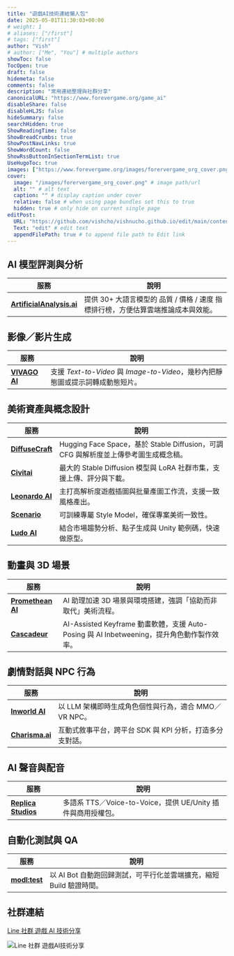 ```yaml
---
title: "遊戲AI技術連結懶人包"
date: 2025-05-01T11:30:03+00:00
# weight: 1
# aliases: ["/first"]
# tags: ["first"]
author: "Vish"
# author: ["Me", "You"] # multiple authors
showToc: false
TocOpen: true
draft: false
hidemeta: false
comments: false
description: "常用連結整理與社群分享"
canonicalURL: "https://www.forevergame.org/game_ai"
disableShare: false
disableHLJS: false
hideSummary: false
searchHidden: true
ShowReadingTime: false
ShowBreadCrumbs: true
ShowPostNavLinks: true
ShowWordCount: false
ShowRssButtonInSectionTermList: true
UseHugoToc: true
images: ["https://www.forevergame.org/images/forervergame_org_cover.png"]
cover:
  image: "/images/forervergame_org_cover.png" # image path/url
  alt: "" # alt text
  caption: "" # display caption under cover
  relative: false # when using page bundles set this to true
  hidden: true # only hide on current single page
editPost:
  URL: "https://github.com/vishcho/vishnucho.github.io/edit/main/content"
  Text: "edit" # edit text
  appendFilePath: true # to append file path to Edit link
---
```


## AI 模型評測與分析

| 服務                                                        | 說明                                                                              |
| ----------------------------------------------------------- | --------------------------------------------------------------------------------- |
| [**ArtificialAnalysis.ai**](https://artificialanalysis.ai/) | 提供 30+ 大語言模型的 品質 / 價格 / 速度 指標排行榜，方便估算雲端推論成本與效能。 |

## 影像／影片生成

| 服務                                | 說明                                                                           |
| ----------------------------------- | ------------------------------------------------------------------------------ |
| [**VIVAGO AI**](https://vivago.ai/) | 支援 _Text-to-Video_ 與 _Image-to-Video_，幾秒內把靜態圖或提示詞轉成動態短片。 |

## 美術資產與概念設計

| 服務                                                                | 說明                                                                                 |
| ------------------------------------------------------------------- | ------------------------------------------------------------------------------------ |
| [**DiffuseCraft**](https://huggingface.co/spaces/r3gm/DiffuseCraft) | Hugging Face Space，基於 Stable Diffusion，可調 CFG 與解析度並上傳參考圖生成概念稿。 |
| [**Civitai**](https://civitai.com/)                                 | 最大的 Stable Diffusion 模型與 LoRA 社群市集，支援上傳、評分與下載。                 |
| [**Leonardo AI**](https://leonardo.ai/)                             | 主打高解析度遊戲插圖與批量產圖工作流，支援一致風格產出。                             |
| [**Scenario**](https://scenario.com/)                               | 可訓練專屬 Style Model，確保專案美術一致性。                                         |
| [**Ludo AI**](https://ludo.ai/)                                     | 結合市場趨勢分析、點子生成與 Unity 範例碼，快速做原型。                              |

## 動畫與 3D 場景

| 服務                                           | 說明                                                                                       |
| ---------------------------------------------- | ------------------------------------------------------------------------------------------ |
| [**Promethean AI**](https://prometheanai.com/) | AI 助理加速 3D 場景與環境搭建，強調「協助而非取代」美術流程。                              |
| [**Cascadeur**](https://cascadeur.com/)        | AI-Assisted Keyframe 動畫軟體，支援 Auto-Posing 與 AI Inbetweening，提升角色動作製作效率。 |

## 劇情對話與 NPC 行為

| 服務                                    | 說明                                                     |
| --------------------------------------- | -------------------------------------------------------- |
| [**Inworld AI**](https://inworld.ai/)   | 以 LLM 架構即時生成角色個性與行為，適合 MMO／VR NPC。    |
| [**Charisma.ai**](https://charisma.ai/) | 互動式敘事平台，跨平台 SDK 與 KPI 分析，打造多分支對話。 |

## AI 聲音與配音

| 服務                                               | 說明                                                         |
| -------------------------------------------------- | ------------------------------------------------------------ |
| [**Replica Studios**](https://replicastudios.com/) | 多語系 TTS／Voice-to-Voice，提供 UE/Unity 插件與商用授權包。 |

## 自動化測試與 QA

| 服務                                                      | 說明                                                                |
| --------------------------------------------------------- | ------------------------------------------------------------------- |
| [**modl\:test**](https://modl.ai/our_products/modl-test/) | 以 AI Bot 自動跑回歸測試，可平行化並雲端擴充，縮短 Build 驗證時間。 |

## 社群連結

[Line 社群 遊戲 AI 技術分享](https://line.me/ti/g2/WZFX8_hNNICWfeQIPX6B2tb6WONGh_otbL7s3g?utm_source=invitation&utm_medium=link_copy&utm_campaign=default)

![Line 社群 遊戲AI技術分享](/images/game_ai_line.jpg)

